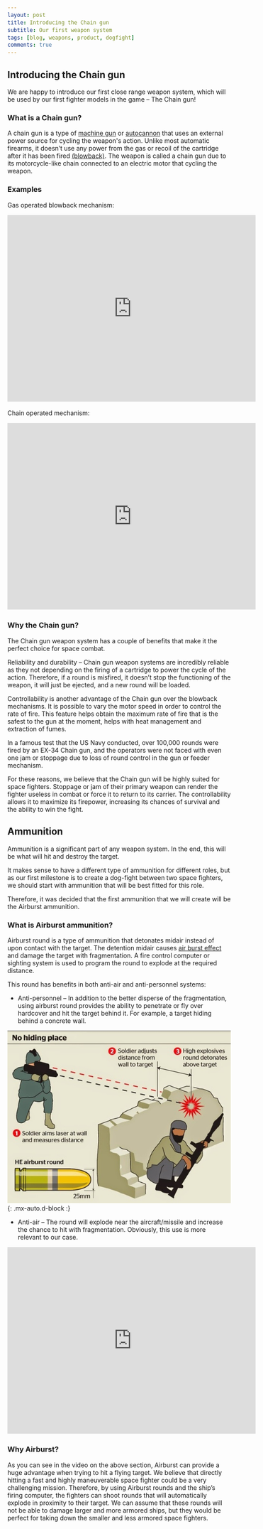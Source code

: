 ```yaml
---
layout: post
title: Introducing the Chain gun
subtitle: Our first weapon system
tags: [blog, weapons, product, dogfight]
comments: true
---
```


## Introducing the Chain gun

We are happy to introduce our first close range weapon system, which will be used by our first fighter models in the game – The Chain gun!

### What is a Chain gun?

A chain gun is a type of [machine gun]( https://en.wikipedia.org/wiki/Machine_gun) or [autocannon](https://en.wikipedia.org/wiki/Autocannon) that uses an external power source for cycling the weapon's action. Unlike most automatic firearms, it doesn’t use any power from the gas or recoil of the cartridge after it has been fired [(blowback)]( https://en.wikipedia.org/wiki/Blowback_(firearms)). The weapon is called a chain gun due to its motorcycle-like chain connected to an electric motor that cycling the weapon.

### Examples

Gas operated blowback mechanism:

<iframe width="560" height="420" src="https://www.youtube-nocookie.com/embed/60ksyOJyOZg" frameborder="0" allowfullscreen>
</iframe>


Chain operated mechanism:

<iframe width="560" height="420" src="https://www.youtube-nocookie.com/embed/CAqWpfMApIs" frameborder="0" allowfullscreen></iframe>

### Why the Chain gun?

The Chain gun weapon system has a couple of benefits that make it the perfect choice for space combat. 

Reliability and durability – Chain gun weapon systems are incredibly reliable as they not depending on the firing of a cartridge to power the cycle of the action. Therefore, if a round is misfired, it doesn’t stop the functioning of the weapon, it will just be ejected, and a new round will be loaded.

Controllability is another advantage of the Chain gun over the blowback mechanisms.  It is possible to vary the motor speed in order to control the rate of fire. This feature helps obtain the maximum rate of fire that is the safest to the gun at the moment, helps with heat management and extraction of fumes. 

In a famous test that the US Navy conducted, over 100,000 rounds were fired by an EX-34 Chain gun, and the operators were not faced with even one jam or stoppage due to loss of round control in the gun or feeder mechanism. 

For these reasons, we believe that the Chain gun will be highly suited for space fighters. Stoppage or jam of their primary weapon can render the fighter useless in combat or force it to return to its carrier. The controllability allows it to maximize its firepower, increasing its chances of survival and the ability to win the fight. 

## Ammunition 

Ammunition is a significant part of any weapon system. In the end, this will be what will hit and destroy the target.

It makes sense to have a different type of ammunition for different roles, but as our first milestone is to create a dog-fight between two space fighters, we should start with ammunition that will be best fitted for this role.

Therefore, it was decided that the first ammunition that we will create will be the Airburst ammunition. 

### What is Airburst ammunition?

Airburst round is a type of ammunition that detonates midair instead of upon contact with the target. The detention midair causes [air burst effect](https://en.wikipedia.org/wiki/Air_burst) and damage the target with fragmentation. A fire control computer or sighting system is used to program the round to explode at the required distance.

This round has benefits in both anti-air and anti-personnel systems:

- Anti-personnel – In addition to the better disperse of the fragmentation, using airburst round provides the ability to penetrate or fly over hardcover and hit the target behind it. For example, a target hiding behind a concrete wall. 

![Airbust](/assets/img/airburst.jpg){: .mx-auto.d-block :}

- Anti-air – The round will explode near the aircraft/missile and increase the chance to hit with fragmentation.  Obviously, this use is more relevant to our case. 

<iframe width="560" height="420" src="https://www.youtube-nocookie.com/embed/bdwjcayPuag" frameborder="0" allowfullscreen></iframe>

### Why Airburst?

As you can see in the video on the above section, Airburst can provide a huge advantage when trying to hit a flying target. We believe that directly hitting a fast and highly maneuverable space fighter could be a very challenging mission. Therefore, by using Airburst rounds and the ship’s firing computer, the fighters can shoot rounds that will automatically explode in proximity to their target. We can assume that these rounds will not be able to damage larger and more armored ships, but they would be perfect for taking down the smaller and less armored space fighters. 


